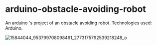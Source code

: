 # arduino-obstacle-avoiding-robot
An arduino 's project of an obstacle avoiding robot.
Technologies used: Arduino.

![15844044_953799708098461_2773175792539218248_o](https://user-images.githubusercontent.com/58741178/86548469-bc175000-bef9-11ea-9e04-985e60e111f3.jpg)

